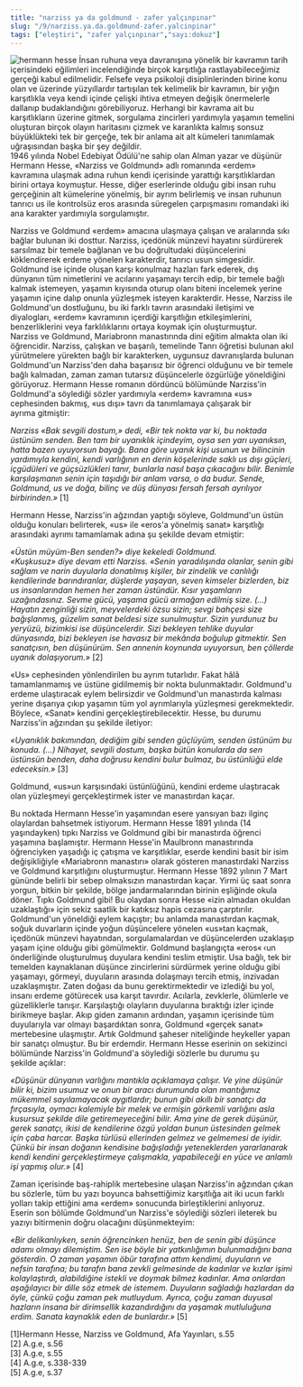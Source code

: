 ```yaml
---
title: "narziss ya da goldmund - zafer yalçınpınar"
slug: "/9/narziss.ya.da.goldmund-zafer.yalcinpinar"
tags: ["eleştiri", "zafer yalçınpınar","sayı:dokuz"]
---
```


![hermann hesse](/img/99.24.jpg)
İnsan ruhuna veya davranışına
yönelik bir kavramın tarih içerisindeki eğilimleri incelendiğinde birçok
karşıtlığa rastlayabileceğimiz gerçeği kabul edilmelidir. Felsefe veya
psikoloji disiplinlerinden birine konu olan ve üzerinde yüzyıllardır
tartışılan tek kelimelik bir kavramın, bir yığın karşıtlıkla veya kendi
içinde çelişki ihtiva etmeyen değişik önermelerle dallanıp
budaklandığını görebiliyoruz. Herhangi bir kavrama ait bu karşıtlıkların
üzerine gitmek, sorgulama zincirleri yardımıyla yaşamın temelini
oluşturan birçok olayın haritasını çizmek ve karanlıkta kalmış sonsuz
büyüklükteki tek bir gerçeğe, tek bir anlama ait alt kümeleri tanımlamak
uğraşısından başka bir şey değildir.\
1946 yılında Nobel Edebiyat Ödülü'ne sahip olan Alman yazar ve düşünür
Hermann Hesse, «Narziss ve Goldmund» adlı romanında «erdem» kavramına
ulaşmak adına ruhun kendi içerisinde yarattığı karşıtlıklardan birini
ortaya koymuştur. Hesse, diğer eserlerinde olduğu gibi insan ruhu
gerçeğinin alt kümelerine yönelmiş, bir ayrım belirlemiş ve insan
ruhunun tanrıcı us ile kontrolsüz eros arasında süregelen çarpışmasını
romandaki iki ana karakter yardımıyla sorgulamıştır.

Narziss ve Goldmund «erdem» amacına ulaşmaya çalışan ve aralarında sıkı
bağlar bulunan iki dosttur. Narziss, içedönük münzevi hayatını
sürdürerek sarsılmaz bir temele bağlanan ve bu doğrultudaki
düşüncelerini köklendirerek erdeme yönelen karakterdir, tanrıcı usun
simgesidir. Goldmund ise içinde oluşan karşı konulmaz hazları fark
ederek, dış dünyanın tüm nimetlerini ve acılarını yaşamayı tercih edip,
bir temele bağlı kalmak istemeyen, yaşamın kıyısında oturup olanı biteni
incelemek yerine yaşamın içine dalıp onunla yüzleşmek isteyen
karakterdir. Hesse, Narziss ile Goldmund'un dostluğunu, bu iki farklı
tavrın arasındaki iletişimi ve diyalogları, «erdem» kavramının içerdiği
karşıtlığın etkileşimlerini, benzerliklerini veya farklılıklarını ortaya
koymak için oluşturmuştur.\
Narziss ve Goldmund, Mariabronn manastırında dini eğitim almakta olan
iki öğrencidir. Narziss, çalışkan ve başarılı, temelinde Tanrı öğretisi
bulunan akıl yürütmelere yürekten bağlı bir karakterken, uygunsuz
davranışlarda bulunan Goldmund'un Narziss'den daha başarısız bir öğrenci
olduğunu ve bir temele bağlı kalmadan, zaman zaman tutarsız düşüncelerle
özgürlüğe yöneldiğini görüyoruz. Hermann Hesse romanın dördüncü
bölümünde Narziss'in Goldmund'a söylediği sözler yardımıyla «erdem»
kavramına «us» cephesinden bakmış, «us dışı» tavrı da tanımlamaya
çalışarak bir ayrıma gitmiştir:

*Narziss «Bak sevgili dostum,» dedi, «Bir tek nokta var ki, bu noktada
üstünüm senden. Ben tam bir uyanıklık içindeyim, oysa sen yarı
uyanıksın, hatta bazen uyuyorsun bayağı. Bana göre uyanık kişi usunun ve
bilincinin yardımıyla kendini, kendi varlığının en derin köşelerinde
saklı us dışı güçleri, içgüdüleri ve güçsüzlükleri tanır, bunlarla nasıl
başa çıkacağını bilir. Benimle karşılaşmanın senin için taşıdığı bir
anlam varsa, o da budur. Sende, Goldmund, us ve doğa, bilinç ve düş
dünyası fersah fersah ayrılıyor birbirinden.»* \[1\]

Hermann Hesse, Narziss'in ağzından yaptığı söyleve, Goldmund'un üstün
olduğu konuları belirterek, «us» ile «eros'a yönelmiş sanat» karşıtlığı
arasındaki ayrımı tamamlamak adına şu şekilde devam etmiştir:

*«Üstün müyüm-Ben senden?» diye kekeledi Goldmund.\
«Kuşkusuz» diye devam etti Narziss. «Senin yaradılışında olanlar, senin
gibi sağlam ve narin duyularla donatılmış kişiler, bir zindelik ve
canlılığı kendilerinde barındıranlar, düşlerde yaşayan, seven kimseler
bizlerden, biz us insanlarından hemen her zaman üstündür. Kısır
yaşamların uzağındasınız. Sevme gücü, yaşama gücü armağan edilmiş size.
(...) Hayatın zenginliği sizin, meyvelerdeki özsu sizin; sevgi bahçesi
size bağışlanmış, güzelim sanat beldesi size sunulmuştur. Sizin yurdunuz
bu yeryüzü, bizimkisi ise düşüncelerdir. Sizi bekleyen tehlike duyular
dünyasında, bizi bekleyen ise havasız bir mekânda boğulup gitmektir. Sen
sanatçısın, ben düşünürüm. Sen annenin koynunda uyuyorsun, ben çöllerde
uyanık dolaşıyorum.»* \[2\]

«Us» cephesinden yönlendirilen bu ayrım tutarlıdır. Fakat hâlâ
tamamlanmamış ve üstüne gidilmemiş bir nokta bulunmaktadır. Goldmund'u
erdeme ulaştıracak eylem belirsizdir ve Goldmund'un manastırda kalması
yerine dışarıya çıkıp yaşamın tüm yol ayrımlarıyla yüzleşmesi
gerekmektedir. Böylece, «Sanat» kendini gerçekleştirebilecektir. Hesse,
bu durumu Narziss'in ağzından şu şekilde iletiyor:

*«Uyanıklık bakımından, dediğim gibi senden güçlüyüm, senden üstünüm bu
konuda. (...) Nihayet, sevgili dostum, başka bütün konularda da sen
üstünsün benden, daha doğrusu kendini bulur bulmaz, bu üstünlüğü elde
edeceksin.»* \[3\]

Goldmund, «us»un karşısındaki üstünlüğünü, kendini erdeme ulaştıracak
olan yüzleşmeyi gerçekleştirmek ister ve manastırdan kaçar.

Bu noktada Hermann Hesse'in yaşamından esere yansıyan bazı ilginç
olaylardan bahsetmek istiyorum. Hermann Hesse 1891 yılında (14
yaşındayken) tıpkı Narziss ve Goldmund gibi bir manastırda öğrenci
yaşamına başlamıştır. Hermann Hesse'in Maulbronn manastırında
öğrenciyken yaşadığı iç çatışma ve karşıtlıklar, eserde kendini basit
bir isim değişikliğiyle «Mariabronn manastırı» olarak gösteren
manastırdaki Narziss ve Goldmund karşıtlığını oluşturmuştur. Hermann
Hesse 1892 yılının 7 Mart gününde belirli bir sebep olmaksızın
manastırdan kaçar. Yirmi üç saat sonra yorgun, bitkin bir şekilde, bölge
jandarmalarından birinin eşliğinde okula döner. Tıpkı Goldmund gibi! Bu
olaydan sonra Hesse «izin almadan okuldan uzaklaştığı» için sekiz
saatlik bir katıksız hapis cezasına çarptırılır.\
Goldmund'un yöneldiği eylem kaçıştır; bu anlamda manastırdan kaçmak,
soğuk duvarların içinde yoğun düşüncelere yönelen «us»tan kaçmak,
içedönük münzevi hayatından, sorgulamalardan ve düşüncelerden uzaklaşıp
yaşam içine olduğu gibi gömülmektir. Goldmund başlangıçta «eros« ‹un
önderliğinde oluşturulmuş duyulara kendini teslim etmiştir. Usa bağlı,
tek bir temelden kaynaklanan düşünce zincirlerini sürdürmek yerine
olduğu gibi yaşamayı, görmeyi, duyuların arasında dolaşmayı tercih
etmiş, inzivadan uzaklaşmıştır. Zaten doğası da bunu gerektirmektedir ve
izlediği bu yol, insanı erdeme götürecek usa karşıt tavırdır. Acılarla,
zevklerle, ölümlerle ve güzelliklerle tanışır. Karşılaştığı olayların
duyularına bıraktığı izler içinde birikmeye başlar. Akıp giden zamanın
ardından, yaşamın içerisinde tüm duyularıyla var olmayı başardıktan
sonra, Goldmund «gerçek sanat» mertebesine ulaşmıştır. Artık Goldmund
şaheser niteliğinde heykeller yapan bir sanatçı olmuştur. Bu bir
erdemdir. Hermann Hesse eserinin on sekizinci bölümünde Narziss'in
Goldmund'a söylediği sözlerle bu durumu şu şekilde açıklar:

*«Düşünür dünyanın varlığını mantıkla açıklamaya çalışır. Ve yine
düşünür bilir ki, bizim usumuz ve onun bir aracı durumunda olan
mantığımız mükemmel sayılamayacak aygıtlardır; bunun gibi akıllı bir
sanatçı da fırçasıyla, oymacı kalemiyle bir melek ve ermişin görkemli
varlığını asla kusursuz şekilde dile getiremeyeceğini bilir. Ama yine de
gerek düşünür, gerek sanatçı, ikisi de kendilerine özgü yoldan bunun
üstesinden gelmek için çaba harcar. Başka türlüsü ellerinden gelmez ve
gelmemesi de iyidir. Çünkü bir insan doğanın kendisine bağışladığı
yeteneklerden yararlanarak kendi kendini gerçekleştirmeye çalışmakla,
yapabileceği en yüce ve anlamlı işi yapmış olur.»* \[4\]

Zaman içerisinde baş-rahiplik mertebesine ulaşan Narziss'in ağzından
çıkan bu sözlerle, tüm bu yazı boyunca bahsettiğimiz karşıtlığa ait iki
ucun farklı yolları takip ettiğini ama «erdem» sonucunda birleştiklerini
anlıyoruz.\
Eserin son bölümde Goldmund'un Narziss'e söylediği sözleri ileterek bu
yazıyı bitirmenin doğru olacağını düşünmekteyim:

*«Bir delikanlıyken, senin öğrencinken henüz, ben de senin gibi düşünce
adamı olmayı dilemiştim. Sen ise böyle bir yatkınlığımın bulunmadığını
bana gösterdin. O zaman yaşamın öbür tarafına attım kendimi, duyuların
ve nefsin tarafına; bu tarafın bana zevkli gelmesinde de kadınlar ve
kızlar işimi kolaylaştırdı, alabildiğine istekli ve doymak bilmez
kadınlar. Ama onlardan aşağılayıcı bir dille söz etmek de istemem.
Duyuların sağladığı hazlardan da öyle, çünkü çoğu zaman pek mutluydum.
Ayrıca, çoğu zaman duyusal hazların insana bir dirimsellik
kazandırdığını da yaşamak mutluluğuna erdim. Sanata kaynaklık eden de
bunlardır.»* \[5\]

\[1\]Hermann Hesse, Narziss ve Goldmund, Afa Yayınları,
s.55\
\[2\] A.g.e, s.56\
\[3\] A.g.e, s.55\
\[4\] A.g.e, s.338-339\
\[5\] A.g.e, s.37

